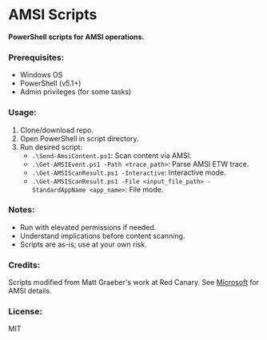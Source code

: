 # AMSI Scripts

**PowerShell scripts for AMSI operations.**

### Prerequisites:
- Windows OS
- PowerShell (v5.1+)
- Admin privileges (for some tasks)

### Usage:
1. Clone/download repo.
2. Open PowerShell in script directory.
3. Run desired script:
    - `.\Send-AmsiContent.ps1`: Scan content via AMSI.
    - `.\Get-AMSIEvent.ps1 -Path <trace_path>`: Parse AMSI ETW trace.
    - `.\Get-AMSIScanResult.ps1 -Interactive`: Interactive mode.
    - `.\Get-AMSIScanResult.ps1 -File <input_file_path> -StandardAppName <app_name>`: File mode.

### Notes:
- Run with elevated permissions if needed.
- Understand implications before content scanning.
- Scripts are as-is; use at your own risk.

### Credits:
Scripts modified from Matt Graeber's work at Red Canary. See [Microsoft](https://docs.microsoft.com/en-us/windows/win32/amsi/antimalware-scan-interface-portal) for AMSI details.

### License:
MIT

